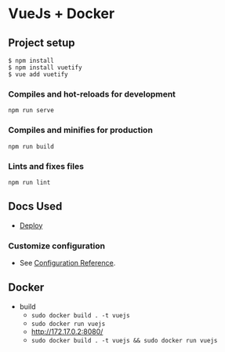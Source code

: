 # VueJs + Docker

## Project setup

```
$ npm install
$ npm install vuetify
$ vue add vuetify
```

### Compiles and hot-reloads for development
```
npm run serve
```

### Compiles and minifies for production
```
npm run build
```

### Lints and fixes files
```
npm run lint
```

## Docs Used
* [Deploy](https://medium.com/tableless/fazendo-deploy-de-apps-vue-webpack-no-heroku-89340028a88e)

### Customize configuration
* See [Configuration Reference](https://cli.vuejs.org/config/).



## Docker
* build
  * ```sudo docker build . -t vuejs```
  * ```sudo docker run vuejs```
  * http://172.17.0.2:8080/
  * ```sudo docker build . -t vuejs && sudo docker run vuejs```
